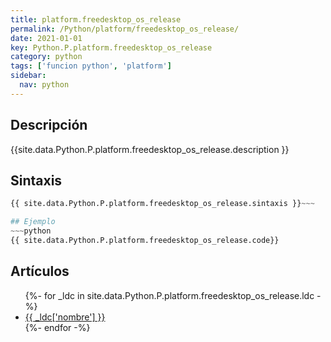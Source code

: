 ```yaml
---
title: platform.freedesktop_os_release
permalink: /Python/platform/freedesktop_os_release/
date: 2021-01-01
key: Python.P.platform.freedesktop_os_release
category: python
tags: ['funcion python', 'platform']
sidebar: 
  nav: python
---
```


## Descripción
{{site.data.Python.P.platform.freedesktop_os_release.description }}

## Sintaxis
~~~python
{{ site.data.Python.P.platform.freedesktop_os_release.sintaxis }}~~~

## Ejemplo
~~~python
{{ site.data.Python.P.platform.freedesktop_os_release.code}}
~~~

## Artículos
<ul>
{%- for _ldc in site.data.Python.P.platform.freedesktop_os_release.ldc -%}
   <li>
       <a href="{{_ldc['url'] }}">{{ _ldc['nombre'] }}</a>
   </li>
{%- endfor -%}
</ul>
